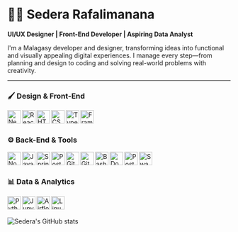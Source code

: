 # 🏄‍♂️ Sedera Rafalimanana

**UI/UX Designer | Front-End Developer | Aspiring Data Analyst**  

I'm a Malagasy developer and designer, transforming ideas into functional and visually appealing digital experiences. I manage every step—from planning and design to coding and solving real-world problems with creativity.

---

### 🖌️ Design & Front-End
<img align="left" alt="NextJS" width="30px" src="https://cdn.jsdelivr.net/gh/devicons/devicon/icons/nextjs/nextjs-original.svg" />
<img align="left" alt="React" width="30px" src="https://cdn.jsdelivr.net/gh/devicons/devicon/icons/react/react-original.svg" />
<img align="left" alt="HTML" width="30px" src="https://cdn.jsdelivr.net/gh/devicons/devicon/icons/html5/html5-plain.svg" />
<img align="left" alt="CSS" width="30px" src="https://cdn.jsdelivr.net/gh/devicons/devicon/icons/css3/css3-plain.svg" />
<img align="left" alt="TypeScript" width="30px" src="https://cdn.jsdelivr.net/gh/devicons/devicon/icons/typescript/typescript-plain.svg" />
<img align="left" alt="Framer Motion" width="30px" src="https://cdn.jsdelivr.net/gh/devicons/devicon/icons/javascript/javascript-plain.svg" />

<br /><br />

### ⚙️ Back-End & Tools
<img align="left" alt="NodeJS" width="30px" src="https://cdn.jsdelivr.net/gh/devicons/devicon/icons/nodejs/nodejs-original.svg" />
<img align="left" alt="Java" width="30px" src="https://cdn.jsdelivr.net/gh/devicons/devicon/icons/java/java-original.svg"/>
<img align="left" alt="Spring" width="30px" src="https://cdn.jsdelivr.net/gh/devicons/devicon/icons/spring/spring-original.svg" />
<img align="left" alt="Postgres" width="30px" src="https://cdn.jsdelivr.net/gh/devicons/devicon/icons/postgresql/postgresql-original.svg" />
<img align="left" alt="Git" width="30px" src="https://cdn.jsdelivr.net/gh/devicons/devicon/icons/git/git-original.svg" />
<img align="left" alt="GitHub" width="30px" src="https://cdn.jsdelivr.net/gh/devicons/devicon/icons/github/github-original.svg" />

<img align="left" alt="Bash" width="30px" src="https://cdn.jsdelivr.net/gh/devicons/devicon/icons/bash/bash-original.svg" />
<img align="left" alt="Docker" width="30px" src="https://cdn.jsdelivr.net/gh/devicons/devicon/icons/docker/docker-original.svg" />
<img align="left" alt="Postman" width="30px" src="https://cdn.jsdelivr.net/gh/devicons/devicon/icons/postman/postman-original.svg" />
<img align="left" alt="Swagger" width="30px" src="https://cdn.jsdelivr.net/gh/devicons/devicon/icons/swagger/swagger-original.svg" />

<br /><br />

### 📊 Data & Analytics
<img align="left" alt="Python" width="30px" src="https://cdn.jsdelivr.net/gh/devicons/devicon/icons/python/python-original.svg" />
<img align="left" alt="Jupyter" width="30px" src="https://cdn.jsdelivr.net/gh/devicons/devicon/icons/jupyter/jupyter-original.svg" />
<img align="left" alt="Airflow" width="30px" src="https://cdn.jsdelivr.net/gh/devicons/devicon/icons/apacheairflow/apacheairflow-original.svg" />
<img align="left" alt="Linux" width="30px" src="https://cdn.jsdelivr.net/gh/devicons/devicon/icons/linux/linux-original.svg" />

<br /><br />

![Sedera's GitHub stats](https://github-readme-stats.vercel.app/api?username=sedera&show_icons=true&theme=radical)

